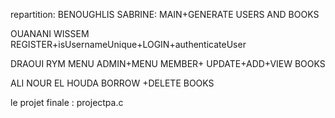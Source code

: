 repartition: BENOUGHLIS SABRINE: MAIN+GENERATE USERS AND BOOKS 

OUANANI WISSEM REGISTER+isUsernameUnique+LOGIN+authenticateUser

DRAOUI RYM MENU ADMIN+MENU MEMBER+ UPDATE+ADD+VIEW BOOKS

ALI NOUR EL HOUDA BORROW +DELETE BOOKS

le projet finale : projectpa.c
